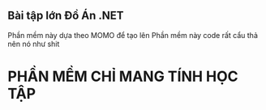 ## Bài tập lớn Đồ Án .NET
Phần mềm này dựa theo MOMO để tạo lên
Phần mềm này code rất cẩu thả nên nó như shit

# PHẦN MỀM CHỈ MANG TÍNH HỌC TẬP

